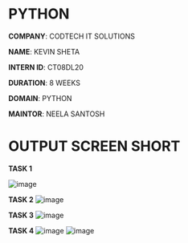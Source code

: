 # PYTHON

**COMPANY**: CODTECH IT SOLUTIONS

**NAME**: KEVIN SHETA

**INTERN ID**: CT08DL20

**DURATION**: 8 WEEKS

**DOMAIN**: PYTHON

**MAINTOR**: NEELA SANTOSH 


# OUTPUT SCREEN SHORT
**TASK 1**

![image](https://github.com/user-attachments/assets/75ff2ebd-5da8-45b9-8dc3-e32aaeeadc2a)

**TASK 2**
![image](https://github.com/user-attachments/assets/a744ebf0-7bd7-404a-ac05-9c131622e50d)

**TASK 3**
![image](https://github.com/user-attachments/assets/e538d1b8-11ec-4578-8b6e-705e35f5f415)

**TASK 4**
![image](https://github.com/user-attachments/assets/e1c5d47a-80d9-4cfb-9998-57f90fd92e09)
![image](https://github.com/user-attachments/assets/904c37e1-e5aa-4306-8037-5aabe02adf83)





